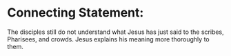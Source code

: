 # Connecting Statement:

The disciples still do not understand what Jesus has just said to the scribes, Pharisees, and crowds. Jesus explains his meaning more thoroughly to them.